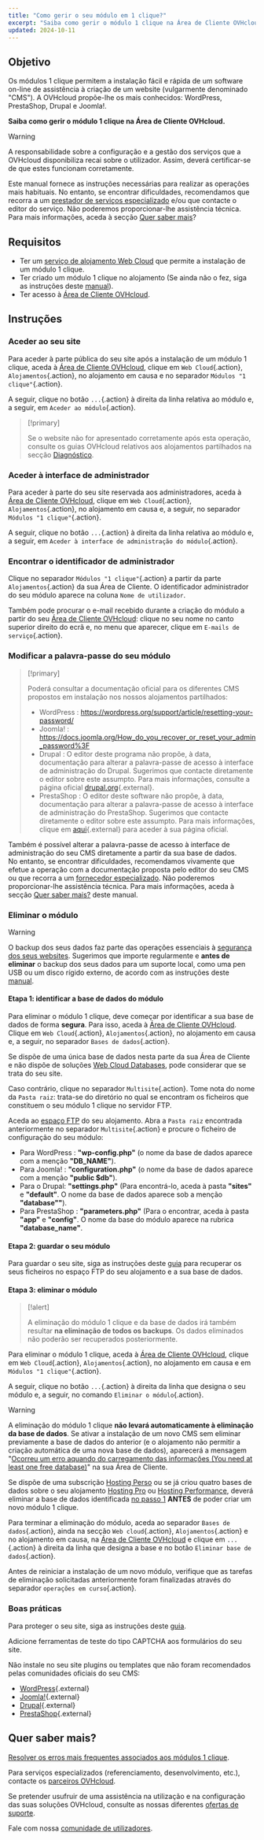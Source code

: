 ```yaml
---
title: "Como gerir o seu módulo em 1 clique?"
excerpt: "Saiba como gerir o módulo 1 clique na Área de Cliente OVHcloud"
updated: 2024-10-11
---
```


## Objetivo

Os módulos 1 clique permitem a instalação fácil e rápida de um software on-line de assistência à criação de um website (vulgarmente denominado "CMS"). A OVHcloud propõe-lhe os mais conhecidos: WordPress, PrestaShop, Drupal e Joomla!.

**Saiba como gerir o módulo 1 clique na Área de Cliente OVHcloud.**

> [!warning]
>
> A responsabilidade sobre a configuração e a gestão dos serviços que a OVHcloud disponibiliza recai sobre o utilizador. Assim, deverá certificar-se de que estes funcionam corretamente.
>
> Este manual fornece as instruções necessárias para realizar as operações mais habituais. No entanto, se encontrar dificuldades, recomendamos que recorra a um [prestador de serviços especializado](/links/partner) e/ou que contacte o editor do serviço. Não poderemos proporcionar-lhe assistência técnica. Para mais informações, aceda à secção [Quer saber mais](#go-further)?
>

## Requisitos

- Ter um [serviço de alojamento Web Cloud](/links/web/hosting) que permite a instalação de um módulo 1 clique.
- Ter criado um módulo 1 clique no alojamento (Se ainda não o fez, siga as instruções deste [manual](/pages/web_cloud/web_hosting/cms_install_1_click_modules)).
- Ter acesso à [Área de Cliente OVHcloud](/links/manager).

## Instruções

### Aceder ao seu site

Para aceder à parte pública do seu site após a instalação de um módulo 1 clique, aceda à [Área de Cliente OVHcloud](/links/manager), clique em `Web Cloud`{.action}, `Alojamentos`{.action}, no alojamento em causa e no separador `Módulos "1 clique"`{.action}.

A seguir, clique no botão `...`{.action} à direita da linha relativa ao módulo e, a seguir, em `Aceder ao módulo`{.action}.

> [!primary]
>
> Se o website não for apresentado corretamente após esta operação, consulte os guias OVHcloud relativos aos alojamentos partilhados na secção [Diagnóstico](/products/web-cloud-hosting).
>

### Aceder à interface de administrador

Para aceder à parte do seu site reservada aos administradores, aceda à [Área de Cliente OVHcloud](/links/manager), clique em `Web Cloud`{.action}, `Alojamentos`{.action}, no alojamento em causa e, a seguir, no separador `Módulos "1 clique"`{.action}.

A seguir, clique no botão `...`{.action} à direita da linha relativa ao módulo e, a seguir, em `Aceder à interface de administração do módulo`{.action}.

### Encontrar o identificador de administrador

Clique no separador `Módulos "1 clique"`{.action} a partir da parte `Alojamentos`{.action} da sua Área de Cliente. O identificador administrador do seu módulo aparece na coluna `Nome de utilizador`.

Também pode procurar o e-mail recebido durante a criação do módulo a partir do seu [Área de Cliente OVHcloud](/links/manager): clique no seu nome no canto superior direito do ecrã e, no menu que aparecer, clique em `E-mails de serviço`{.action}.

### Modificar a palavra-passe do seu módulo <a name="password-change"></a>

> [!primary]
>
> Poderá consultar a documentação oficial para os diferentes CMS propostos em instalação nos nossos alojamentos partilhados:
>
> - WordPress : <https://wordpress.org/support/article/resetting-your-password/>
> - Joomla! : <https://docs.joomla.org/How_do_you_recover_or_reset_your_admin_password%3F>
> - Drupal : O editor deste programa não propõe, à data, documentação para alterar a palavra-passe de acesso à interface de administração do Drupal. Sugerimos que contacte diretamente o editor sobre este assumpto. Para mais informações, consulte a página oficial [drupal.org](https://www.drupal.org/){.external}.
> - PrestaShop : O editor deste software não propõe, à data, documentação para alterar a palavra-passe de acesso à interface de administração do PrestaShop. Sugerimos que contacte diretamente o editor sobre este assumpto. Para mais informações, clique em [aqui](https://www.prestashop.com){.external} para aceder à sua página oficial.
>
Também é possível alterar a palavra-passe de acesso à interface de administração do seu CMS diretamente a partir da sua base de dados.<br>
No entanto, se encontrar dificuldades, recomendamos vivamente que efetue a operação com a documentação proposta pelo editor do seu CMS ou que recorra a um [fornecedor especializado](/links/partner). Não poderemos proporcionar-lhe assistência técnica. Para mais informações, aceda à secção [Quer saber mais?](#go-further) deste manual.

### Eliminar o módulo

> [!warning]
>
> O backup dos seus dados faz parte das operações essenciais à [segurança dos seus websites](/pages/web_cloud/web_hosting/secure_your_website). Sugerimos que importe regularmente e **antes de eliminar** o backup dos seus dados para um suporte local, como uma pen USB ou um disco rígido externo, de acordo com as instruções deste [manual](/pages/web_cloud/web_hosting/exporter-son-site-web).
>

#### Etapa 1: identificar a base de dados do módulo <a name="step1"></a>

Para eliminar o módulo 1 clique, deve começar por identificar a sua base de dados de forma **segura**. Para isso, aceda à [Área de Cliente OVHcloud](/links/manager). Clique em `Web Cloud`{.action}, `Alojamentos`{.action}, no alojamento em causa e, a seguir, no separador `Bases de dados`{.action}.

Se dispõe de uma única base de dados nesta parte da sua Área de Cliente e não dispõe de soluções [Web Cloud Databases](https://www.ovh.pt/cloud/cloud-databases/), pode considerar que se trata do seu site.

Caso contrário, clique no separador `Multisite`{.action}. Tome nota do nome da `Pasta raiz`: trata-se do diretório no qual se encontram os ficheiros que constituem o seu módulo 1 clique no servidor FTP.

Aceda ao [espaço FTP](/pages/web_cloud/web_hosting/ftp_connection) do seu alojamento. Abra a `Pasta raiz` encontrada anteriormente no separador `Multisite`{.action} e procure o ficheiro de configuração do seu módulo:

- Para WordPress : **"wp-config.php"** (o nome da base de dados aparece com a menção **"DB_NAME"**).
- Para Joomla! : **"configuration.php"** (o nome da base de dados aparece com a menção **"public $db"**).
- Para o Drupal: **"settings.php"** (Para encontrá-lo, aceda à pasta **"sites"** e **"default"**. O nome da base de dados aparece sob a menção **"database""**).
- Para PrestaShop : **"parameters.php"** (Para o encontrar, aceda à pasta **"app"** e **"config"**. O nome da base do módulo aparece na rubrica **"database_name"**.

#### Etapa 2: guardar o seu módulo

Para guardar o seu site, siga as instruções deste [guia](/pages/web_cloud/web_hosting/exporter-son-site-web) para recuperar os seus ficheiros no espaço FTP do seu alojamento e a sua base de dados.

#### Etapa 3: eliminar o módulo

> [!alert]
>
> A eliminação do módulo 1 clique e da base de dados irá também resultar **na eliminação de todos os backups**. Os dados eliminados não poderão ser recuperados posteriormente.
>

Para eliminar o módulo 1 clique, aceda à [Área de Cliente OVHcloud](/links/manager), clique em `Web Cloud`{.action}, `Alojamentos`{.action}, no alojamento em causa e em `Módulos "1 clique"`{.action}.

A seguir, clique no botão `...`{.action} à direita da linha que designa o seu módulo e, a seguir, no comando `Eliminar o módulo`{.action}.

> [!warning]
>
> A eliminação do módulo 1 clique **não levará automaticamente à eliminação da base de dados**. Se ativar a instalação de um novo CMS sem eliminar previamente a base de dados do anterior (e o alojamento não permitir a criação automática de uma nova base de dados), aparecerá a mensagem "[Ocorreu um erro aquando do carregamento das informações (You need at least one free database)](/pages/web_cloud/web_hosting/diagnostic_errors_module1clic#ocorreu-um-erro-aquando-do-carregamento-das-informacoes-you-need-at-least-one-free-database)" na sua Área de Cliente.
>
> Se dispõe de uma subscrição [Hosting Perso](/links/web/hosting-personal-offer) ou se já criou quatro bases de dados sobre o seu alojamento [Hosting Pro](/links/web/hosting-professional-offer) ou [Hosting Performance](/links/web/hosting-performance-offer), deverá eliminar a base de dados identificada [no passo 1](#step1) **ANTES** de poder criar um novo módulo 1 clique.
>

Para terminar a eliminação do módulo, aceda ao separador `Bases de dados`{.action}, ainda na secção `Web cloud`{.action}, `Alojamentos`{.action} e no alojamento em causa, na [Área de Cliente OVHcloud](/links/manager) e clique em `...`{.action} à direita da linha que designa a base e no botão `Eliminar base de dados`{.action}.

Antes de reiniciar a instalação de um novo módulo, verifique que as tarefas de eliminação solicitadas anteriormente foram finalizadas através do separador `operações em curso`{.action}.

### Boas práticas

Para proteger o seu site, siga as instruções deste [guia](/pages/web_cloud/web_hosting/secure_your_website).

Adicione ferramentas de teste do tipo CAPTCHA aos formulários do seu site.

Não instale no seu site plugins ou templates que não foram recomendados pelas comunidades oficiais do seu CMS: 

- [WordPress](https://wordpress.org/){.external}
- [Joomla!](https://community.joomla.org/){.external}
- [Drupal](https://www.drupal.org/community){.external}
- [PrestaShop](https://www.prestashop.com/pt){.external}

## Quer saber mais? <a name="go-further"></a>

[Resolver os erros mais frequentes associados aos módulos 1 clique](/pages/web_cloud/web_hosting/diagnostic_errors_module1clic).

Para serviços especializados (referenciamento, desenvolvimento, etc.), contacte os [parceiros OVHcloud](/links/partner).

Se pretender usufruir de uma assistência na utilização e na configuração das suas soluções OVHcloud, consulte as nossas diferentes [ofertas de suporte](/links/support).

Fale com nossa [comunidade de utilizadores](/links/community).